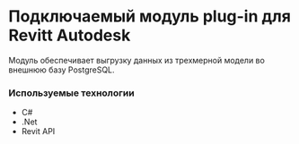 # <revit> Подключаемый модуль plug-in для Revitt Autodesk
  
Модуль обеспечивает выгрузку данных из трехмерной модели во внешнюю базу PostgreSQL.
  
### Используемые технологии
  
  - C#
  - .Net
  - Revit API

